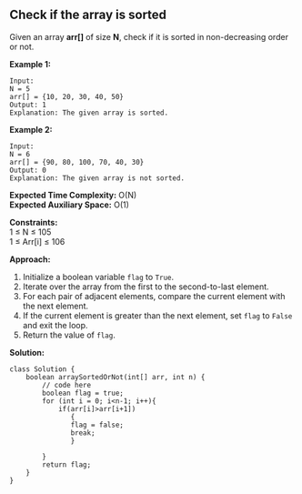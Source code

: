 ## Check if the array is sorted

Given an array **arr[]** of size **N**, check if it is sorted in non-decreasing order or not.

**Example 1:**
```
Input:
N = 5
arr[] = {10, 20, 30, 40, 50}
Output: 1
Explanation: The given array is sorted.
```

**Example 2:**

```
Input:
N = 6
arr[] = {90, 80, 100, 70, 40, 30}
Output: 0
Explanation: The given array is not sorted.
```

**Expected Time Complexity:** O(N)  
**Expected Auxiliary Space:** O(1)

**Constraints:**  
1 ≤ N ≤ 105  
1 ≤ Arr[i] ≤ 106

**Approach:**
1.  Initialize a boolean variable `flag` to `True`.
2.  Iterate over the array from the first to the second-to-last element.
3.  For each pair of adjacent elements, compare the current element with the next element.
4.  If the current element is greater than the next element, set `flag` to `False` and exit the loop.
5.  Return the value of `flag`.

**Solution:**
```
class Solution {
    boolean arraySortedOrNot(int[] arr, int n) {
        // code here
        boolean flag = true;
        for (int i = 0; i<n-1; i++){
            if(arr[i]>arr[i+1])
               {
               flag = false;
               break;
               } 
            
        }
        return flag;
    }
}
```